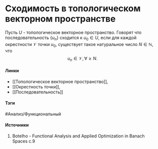 # Сходимость в топологическом векторном пространстве
Пусть $U$ - топологическое векторное пространство. Говорят что последовательность $\{u_{n}\}$ сходится к $u_{0}\in U$, если для каждой окрестности $\mathcal{V}$ точки $u_{0}$, существует такое натуральное число $N\in\mathbb{N}$, что
$$
u_{n}\in\mathcal{V},\forall\ge N.
$$
#### Линки
- [[Топологическое векторное пространство]],
- [[Окрестность точки]],
- [[Последовательность]]
#### Тэги
 #Анализ/Функциональный 
#### Источники
 1. Botelho - Functional Analysis and Applied Optimization in Banach Spaces с.9